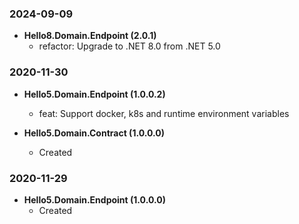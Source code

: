 ### 2024-09-09
* **Hello8.Domain.Endpoint (2.0.1)**
  * refactor: Upgrade to .NET 8.0 from .NET 5.0

### 2020-11-30
* **Hello5.Domain.Endpoint (1.0.0.2)**
  * feat: Support docker, k8s and runtime environment variables

* **Hello5.Domain.Contract (1.0.0.0)**
  * Created

### 2020-11-29
* **Hello5.Domain.Endpoint (1.0.0.0)**
  * Created